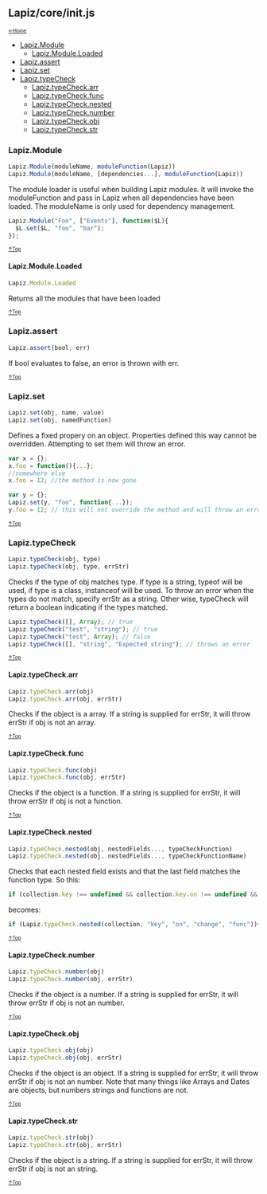 ## Lapiz/core/init.js<a name="__top"></a>

<sub><sup>[&larr;Home](index.md)</sup></sub>

* [Lapiz.Module](#Lapiz.Module)
  * [Lapiz.Module.Loaded](#Lapiz.Module.Loaded)
* [Lapiz.assert](#Lapiz.assert)
* [Lapiz.set](#Lapiz.set)
* [Lapiz.typeCheck](#Lapiz.typeCheck)
  * [Lapiz.typeCheck.arr](#Lapiz.typeCheck.arr)
  * [Lapiz.typeCheck.func](#Lapiz.typeCheck.func)
  * [Lapiz.typeCheck.nested](#Lapiz.typeCheck.nested)
  * [Lapiz.typeCheck.number](#Lapiz.typeCheck.number)
  * [Lapiz.typeCheck.obj](#Lapiz.typeCheck.obj)
  * [Lapiz.typeCheck.str](#Lapiz.typeCheck.str)

### <a name='Lapiz.Module'></a>Lapiz.Module
```javascript
Lapiz.Module(moduleName, moduleFunction(Lapiz))
Lapiz.Module(moduleName, [dependencies...], moduleFunction(Lapiz))
```
The module loader is useful when building Lapiz modules. It will invoke the
moduleFunction and pass in Lapiz when all dependencies have been loaded. The
moduleName is only used for dependency management.
```javascript
Lapiz.Module("Foo", ["Events"], function($L){
  $L.set($L, "foo", "bar");
});
```

<sub><sup>[&uarr;Top](#__top)</sup></sub>
#### <a name='Lapiz.Module.Loaded'></a>Lapiz.Module.Loaded
```javascript
Lapiz.Module.Loaded
```
Returns all the modules that have been loaded

<sub><sup>[&uarr;Top](#__top)</sup></sub>
### <a name='Lapiz.assert'></a>Lapiz.assert
```javascript
Lapiz.assert(bool, err)
```
If bool evaluates to false, an error is thrown with err.

<sub><sup>[&uarr;Top](#__top)</sup></sub>
### <a name='Lapiz.set'></a>Lapiz.set
```javascript
Lapiz.set(obj, name, value)
Lapiz.set(obj, namedFunction)
```
Defines a fixed propery on an object. Properties defined this way cannot be
overridden. Attempting to set them will throw an error.
```javascript
var x = {};
x.foo = function(){...};
//somewhere else
x.foo = 12; //the method is now gone

var y = {};
Lapiz.set(y, "foo", function{...});
y.foo = 12; // this will not override the method and will throw an error
```

<sub><sup>[&uarr;Top](#__top)</sup></sub>
### <a name='Lapiz.typeCheck'></a>Lapiz.typeCheck
```javascript
Lapiz.typeCheck(obj, type)
Lapiz.typeCheck(obj, type, errStr)
```
Checks if the type of obj matches type. If type is a string, typeof will be
used, if type is a class, instanceof will be used. To throw an error when
the types do not match, specify errStr as a string. Other wise, typeCheck
will return a boolean indicating if the types matched.
```javascript
Lapiz.typeCheck([], Array); // true
Lapiz.typeCheck("test", "string"); // true
Lapiz.typeCheck("test", Array); // false
Lapiz.typeCheck([], "string", "Expected string"); // throws an error
```

<sub><sup>[&uarr;Top](#__top)</sup></sub>
#### <a name='Lapiz.typeCheck.arr'></a>Lapiz.typeCheck.arr
```javascript
Lapiz.typeCheck.arr(obj)
Lapiz.typeCheck.arr(obj, errStr)
```
Checks if the object is a array. If a string is supplied for errStr, it
will throw errStr if obj is not an array.

<sub><sup>[&uarr;Top](#__top)</sup></sub>
#### <a name='Lapiz.typeCheck.func'></a>Lapiz.typeCheck.func
```javascript
Lapiz.typeCheck.func(obj)
Lapiz.typeCheck.func(obj, errStr)
```
Checks if the object is a function. If a string is supplied for errStr, it
will throw errStr if obj is not a function.

<sub><sup>[&uarr;Top](#__top)</sup></sub>
#### <a name='Lapiz.typeCheck.nested'></a>Lapiz.typeCheck.nested
```javascript
Lapiz.typeCheck.nested(obj, nestedFields..., typeCheckFunction)
Lapiz.typeCheck.nested(obj, nestedFields..., typeCheckFunctionName)
```
Checks that each nested field exists and that the last field matches the function type.
So this:
```javascript
if (collection.key !== undefined && collection.key.on !== undefined && Lapiz.typeCheck.func(collection.key.on.change)){
```
becomes:
```javascript
if (Lapiz.typeCheck.nested(collection, "key", "on", "change", "func")){
```

<sub><sup>[&uarr;Top](#__top)</sup></sub>
#### <a name='Lapiz.typeCheck.number'></a>Lapiz.typeCheck.number
```javascript
Lapiz.typeCheck.number(obj)
Lapiz.typeCheck.number(obj, errStr)
```
Checks if the object is a number. If a string is supplied for errStr, it
will throw errStr if obj is not an number.

<sub><sup>[&uarr;Top](#__top)</sup></sub>
#### <a name='Lapiz.typeCheck.obj'></a>Lapiz.typeCheck.obj
```javascript
Lapiz.typeCheck.obj(obj)
Lapiz.typeCheck.obj(obj, errStr)
```
Checks if the object is an object. If a string is supplied for errStr, it
will throw errStr if obj is not an number. Note that many things like Arrays and
Dates are objects, but numbers strings and functions are not.

<sub><sup>[&uarr;Top](#__top)</sup></sub>
#### <a name='Lapiz.typeCheck.str'></a>Lapiz.typeCheck.str
```javascript
Lapiz.typeCheck.str(obj)
Lapiz.typeCheck.str(obj, errStr)
```
Checks if the object is a string. If a string is supplied for errStr, it
will throw errStr if obj is not an string.

<sub><sup>[&uarr;Top](#__top)</sup></sub>